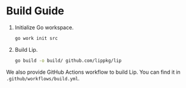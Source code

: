 # Build Guide

1. Initialize Go workspace.

    ```bash
    go work init src
    ```

2. Build Lip.

    ```bash
    go build -o build/ github.com/lippkg/lip
    ```

We also provide GitHub Actions workflow to build Lip. You can find it in `.github/workflows/build.yml`.
